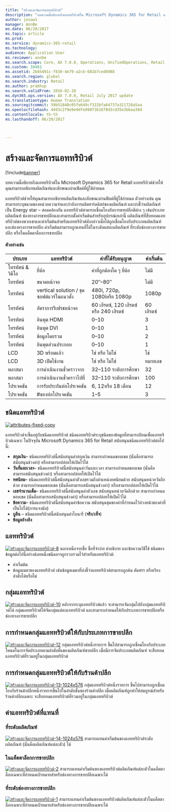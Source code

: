 ```yaml
---
title: "สร้างและจัดการแอททริบิวต์"
description: "บทความนี้อธิบายถึงแอททริบิวต์ใน Microsoft Dynamics 365 for Retail แอททริบิวต์ช่วยให้คุณสามารถอธิบายผลิตภัณฑ์และลักษณะผ่านฟิลด์ที่ผู้ใช้กำหนด"
author: josaw1
manager: AnnBe
ms.date: 06/20/2017
ms.topic: article
ms.prod: 
ms.service: dynamics-365-retail
ms.technology: 
audience: Application User
ms.reviewer: annbe
ms.search.scope: Core, AX 7.0.0, Operations, UnifiedOperations, Retail
ms.custom: 16461
ms.assetid: 2b85491c-f830-4e79-a2cb-681b7ced6988
ms.search.region: global
ms.search.industry: Retail
ms.author: prabhup
ms.search.validFrom: 2016-02-28
ms.dyn365.ops.version: AX 7.0.0, Retail July 2017 update
ms.translationtype: Human Translation
ms.sourcegitcommit: 59b51840c05fe649cf322bfa64737a321728a5aa
ms.openlocfilehash: 4493c2f9e9e9dfe990f3b1670d3cd35e3bbaa38d
ms.contentlocale: th-th
ms.lasthandoff: 06/20/2017



---
```


# <a name="create-and-manage-attributes"></a>สร้างและจัดการแอททริบิวต์

[!include[banner](includes/banner.md)]


บทความนี้อธิบายถึงแอททริบิวต์ใน Microsoft Dynamics 365 for Retail แอททริบิวต์ช่วยให้คุณสามารถอธิบายผลิตภัณฑ์และลักษณะผ่านฟิลด์ที่ผู้ใช้กำหนด

แอททริบิวต์ช่วยให้คุณสามารถอธิบายผลิตภัณฑ์และลักษณะผ่านฟิลด์ที่ผู้ใช้กำหนด ตัวอย่างเช่น คุณสามารถระบุขนาดของหน่วยความจำและกำลังการผลิตฮาร์ดดิสก์ของผลิตภัณฑ์ และบ่งชี้ว่าผลิตภัณฑ์เป็น Energy star – สอดคล้องกัน แอททริบิวต์สามารถเชื่อมโยงกับการขายปลีกตีต่าง ๆ เช่นประเภทผลิตภัณฑ์ ช่องทางการขายปลีกและสามารถตั้งค่าเริ่มต้นสำหรับอุปกรณ์เหล่านี้ ผลิตภัณฑ์ที่สืบทอดแอททริบิวต์ของพวกเขาและค่าเริ่มต้นสำหรับแอททริบิวต์ดังกล่าวเมื่อได้ถูกเชื่อมโยงกับประเภทผลิตภัณฑ์และช่องทางการขายปลีก ค่าเริ่มต้นสามารถถูกแทนที่ได้ในระดับแต่ละผลิตภัณฑ์ ที่ระดับช่องทางการขายปลีก หรือในแค็ตตาล็อกการขายปลีก

#### <a name="examples"></a>ตัวอย่างเช่น

| ประเภท   | แอททริบิวต์                | ค่าที่ได้รับอนุญาต          | ค่าเริ่มต้น |
|------------|--------------------------|-----------------------------|---------------|
| โทรทัศน์ & วิดีโอ | ยี่ห้อ                    | ค่าที่ถูกต้องใด ๆ ยี่ห้อ       | ไม่มี          |
| โทรทัศน์         | ขนาดหน้าจอ              | 20″–80″                     | ไม่มี          |
| โทรทัศน์         | vertical solution / ชุดซอฟต์แวร์ในแนวตั้ง      | 480i, 720p, 1080iหรือ 1080p | 1080p         |
| โทรทัศน์         | อัตราการรีเฟรชหน้าจอ      | 60 เฮิรตซ์, 120 เฮิรตซ์หรือ 240 เฮิรตซ์       | 60 เฮิรตซ์          |
| โทรทัศน์         | อินพุต HDMI              | 0–10                        | 3             |
| โทรทัศน์         | อินพุต DVI               | 0–10                        | 1             |
| โทรทัศน์         | ข้อมูลโดยรวม         | 0–10                        | 2             |
| โทรทัศน์         | อินพุตส่วนประกอบ         | 0–10                        | 1             |
| LCD        | 3D พร้อมแล้ว                 | ใช่ หรือ ไม่ใช่                   | ใช่           |
| LCD        | 3D เปิดใช้งาน               | ใช่ หรือ ไม่ใช่                   | หมายเลข            |
| พลาสมา     | การดำเนินงานชั่วคราวจาก      | 32–110 ระดับการศึกษา              | 32            |
| พลาสมา     | การดำเนินงานชั่วคราวไปที่        | 32–110 ระดับการศึกษา              | 100           |
| โปรเจคชัน | การรับประกันท่อโปรเจคชัน | 6, 12หรือ 18 เดือน         | 12            |
| โปรเจคชัน | #ของท่อโปรเจคชัน    | 1–5                         | 3             |


## <a name="attribute-type"></a>ชนิดแอททริบิวต์
  [![attributes-fixed-copy](./media/attributes-fixed-copy.png)](./media/attributes-fixed-copy.png) 
  
แอททริบิวต์จะขึ้นอยู่กับชนิดแอททริบิวต์ ชนิดแอททริบิวต์ระบุชนิดของข้อมูลที่สามารถป้อนเพื่อแอททริบิวต์เฉพาะ ในปัจจุบัน Microsoft Dynamics 365 for Retail สนับสนุนชนิดแอททริบิวต์ต่อไปนี้:

-   **สกุลเงิน**– ชนิดแอททริบิวต์นี้สนับสนุนค่าสกุลเงิน สามารถกำหนดขอบเขต (นั่นคือสามารถสนับสนุนช่วงค่า) หรือสามารถปล่อยให้เปิดไว้ได้
-   **วันที่และเวลา**– ชนิดแอททริบิวต์นี้สนับสนุนค่าวันและเวลา สามารถกำหนดขอบเขต (นั่นคือสามารถสนับสนุนช่วงค่า) หรือสามารถปล่อยให้เปิดไว้ได้
-   **ทศนิยม**– ชนิดแอททริบิวต์นี้สนับสนุนค่าตัวเลขรวมถึงตำแหน่งทศนิยมด้วย สนับสนุนหน่วยวัดอีกด้วย สามารถกำหนดขอบเขต (นั่นคือสามารถสนับสนุนช่วงค่า) หรือสามารถปล่อยให้เปิดไว้ได้
-   **เลขจำนวนเต็ม**– ชนิดแอททริบิวต์นี้สนับสนุนค่าตัวเลข สนับสนุนหน่วยวัดอีกด้วย สามารถกำหนดขอบเขต (นั่นคือสามารถสนับสนุนช่วงค่า) หรือสามารถปล่อยให้เปิดไว้ได้
-   **ข้อความ**– ชนิดแอททริบิวต์นี้สนับสนุนค่าข้อความ สนับสนุนชุดของค่าที่กำหนดไว้ล่วงหน้าของค่าที่เป็นไปได้(การแจงนับ)
-   **บูลีน** – ชนิดแอททริบิวต์นี้สนับสนุนค่าไบนารี (**จริง**/**เท็จ**)
-   **ข้อมูลอ้างอิง**

## <a name="attribute"></a>แอททริบิวต์
  [![สร้างและจัดการแอททริบิวต์-8](./media/createandmanageattribute-8.png)](./media/createandmanageattribute-8.png) นอกเหนือจากชื่อ ชื่อที่จำง่าย คำอธิบาย และข้อความวิธีใช้ ชนิดของข้อมูลต่อไปนี้อย่างน้อยหนึ่งชนิดอาจถูกรวบรวมไว้สำหรับแอททริบิวต์:

-   ค่าเริ่มต้น
-   ข้อมูลเมตาของแอททริบิวต์ เช่นข้อมูลเมตาที่บ่งชี้ว่าแอททริบิวต์สามารถถูกค้น คัดสรร หรือเรียงลำดับได้หรือไม่

## <a name="attribute-group"></a>กลุ่มแอททริบิวต์
  [![สร้างและจัดการแอททริบิวต์-10](./media/createandmanageattribute-10.png)](./media/createandmanageattribute-10.png) หลังจากระบุแอททริบิวต์แล้ว จะสามารถจัดกลุ่มไปยังกลุ่มแอททริบิวต์ได้ กลุ่มแอททริบิวต์ให้จัดกลุ่มแต่ละแอททริบิวต์ และสามารถกำหนดให้กับประเภทการขายปลีกหรือช่องทางการขายปลีก

## <a name="assigning-attribute-groups-to-retail-categories"></a>การกำหนดกลุ่มแอททริบิวต์ให้กับประเภทการขายปลีก
  [![สร้างและจัดการแอททริบิวต์-12](./media/createandmanageattribute-12.png)](./media/createandmanageattribute-12.png) กลุ่มแอททริบิวต์หนึ่งรายการ ขึ้นไปสามารถถูกเชื่อมโยงกับประเภทโหนดในการจัดประเภทตามลำดับชั้นของผลิตภัณฑ์ขายปลีก เมื่อมีการจัดประเภทผลิตภัณฑ์ จะสืบทอดแอททริบิวต์ที่รวมอยู่ในกลุ่มแอททริบิวต์

## <a name="assigning-attribute-groups-to-retail-stores"></a>การกำหนดกลุ่มแอททริบิวต์ให้กับร้านค้าปลีก
  [![สร้างและจัดการแอททริบิวต์-13-1024x576](./media/createandmanageattribute-13-1024x576.png)](./media/createandmanageattribute-13-1024x576.png) กลุ่มแอททริบิวต์หนึ่งรายการ ขึ้นไปสามารถถูกเชื่อมโยงกับร้านค้าปลีกหนึ่งรายการขึ้นไปในลำดับชั้นของร้านค้าปลีก เมื่อผลิตภัณฑ์ถูกทำให้สมบูรณ์สำหรับร้านค้าปลีกเฉพาะ จะสืบทอดแอททริบิวต์ที่รวมอยู่ในกลุ่มแอททริบิวต์

## <a name="overriding-attribute-values"></a>ค่าแอททริบิวต์ที่แทนที่
### <a name="at-the-product-level"></a>ที่ระดับผลิตภัณฑ์

  [![สร้างและจัดการแอททริบิวต์-14-1024x576](./media/createandmanageattribute-14-1024x576.png)](./media/createandmanageattribute-14-1024x576.png) สามารถแทนค่าเริ่มต้นของแอททริบิวต์ระดับผลิตภัณฑ์ (นั่นคือผลิตภัณฑ์แต่ละตัว) ได้

### <a name="in-a-retail-catalog"></a>ในแค็ตตาล็อกการขายปลีก

  [![สร้างและจัดการแอททริบิวต์-2](./media/createandmanageattribute-2.png)](./media/createandmanageattribute-2.png) สามารถแทนค่าเริ่มต้นของแอททริบิวต์ผลิตภัณฑ์แต่ละตัวในแค็ตตาล็อกเฉพาะที่กำหนดเป้าหมายสำหรับช่องทางการขายปลีกเฉพาะได้

### <a name="at-the-retail-channel-level"></a>ที่ระดับช่องทางการขายปลีก

  [![สร้างและจัดการแอททริบิวต์-1](./media/createandmanageattribute-1.jpg)](./media/createandmanageattribute-1.jpg) สามารถแทนค่าเริ่มต้นของแอททริบิวต์ผลิตภัณฑ์แต่ละตัวในแค็ตตาล็อกเฉพาะที่กำหนดเป้าหมายสำหรับช่องทางการขายปลีกเฉพาะได้




